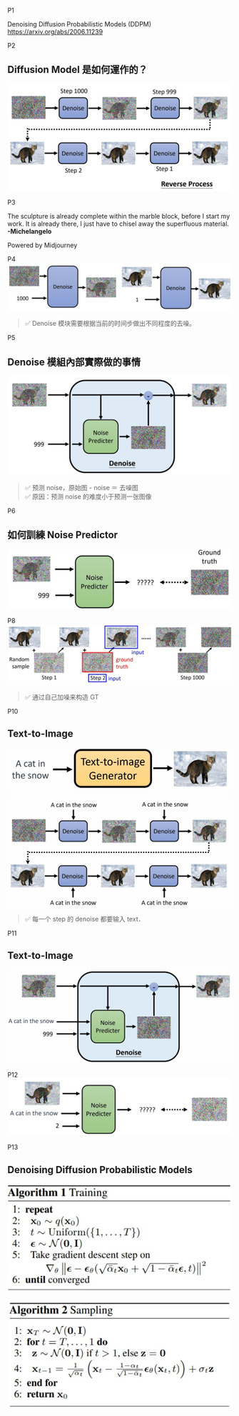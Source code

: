 
P1   

Denoising Diffusion Probabilistic Models (DDPM)   
<https://arxiv.org/abs/2006.11239>    


P2   
## Diffusion Model 是如何運作的？

![](../assets/lhy1-2.png) 

P3  


The sculpture is already complete within the marble block, before I start my work. It is already there, I just have to chisel away the superfluous material. **-Michelangelo**    


Powered by Midjourney   

P4   
![](../assets/lhy1-4-1.png) 


> &#x2705; Denoise 模块需要根据当前的时间步做出不同程度的去噪。   

P5   
## Denoise 模組內部實際做的事情

![](../assets/lhy1-5.png) 

> &#x2705; 预测 noise，原始图 - noise ＝ 去噪图    
> &#x2705; 原因：预测 noise 的难度小于预测一张图像    


P6   
## 如何訓練 Noise Predictor 


![](../assets/lhy1-6-1.png) 


P8    
![](../assets/lhy1-8-1.png) 

> &#x2705; 通过自己加噪来构造 GT    


P10   
## Text-to-Image 

![](../assets/lhy1-10-1.png) 

![](../assets/lhy1-10-2.png) 

> &#x2705; 每一个 step 的 denoise 都要输入 text．    

P11
## Text-to-Image 

![](../assets/lhy1-11-1.png) 


P12  
![](../assets/lhy1-12-1.png) 

P13   
## Denoising Diffusion Probabilistic Models

![](../assets/lhy1-13-3.png) 

![](../assets/lhy1-13-2.png) 

